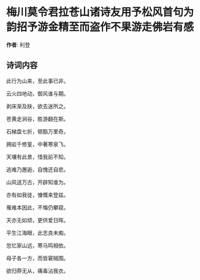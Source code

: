 # 梅川莫令君拉苍山诸诗友用予松风首句为韵招予游金精至而盗作不果游走佛岩有感

**作者**: 利登

## 诗词内容

此行为山来，至此事已非。

云火四地动，御风谁与期。

剥床渐及肤，欲去迷所之。

苍黄走涧谷，胜游翻在斯。

石梯盘七折，顿豁万里奇。

拥岩千修篁，中著寒泉飞。

天壤有此景，惜我前不知。

逃难乃邂逅，自愧还自悲。

山风送万古，开辟知谁为。

亦有如我徒，慷慨来登兹。

罹难本因此，不悔仍攀窥。

天亦无如顽，更供爱日晖。

平生江海眼，此志良未痴。

忽忆家山远，寒马鸣相依。

母子各一方，而皆窘贼围。

欲归莽无从，痛毒沾我衣。

